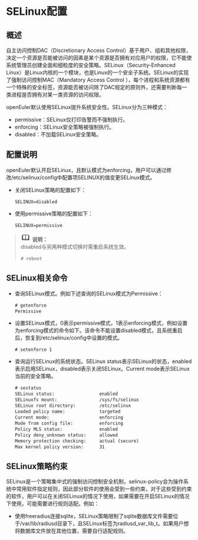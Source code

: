 # SELinux配置

## 概述

自主访问控制DAC（Discretionary Access Control）基于用户、组和其他权限，决定一个资源是否能被访问的因素是某个资源是否拥有对应用户的权限，它不能使系统管理员创建全面和细粒度的安全策略。SELinux（Security-Enhanced Linux）是Linux内核的一个模块，也是Linux的一个安全子系统。SELinux的实现了强制访问控制MAC（Mandatory Access Control ），每个进程和系统资源都有一个特殊的安全标签，资源能否被访问除了DAC规定的原则外，还需要判断每一类进程是否拥有对某一类资源的访问权限。

openEuler默认使用SELinux提升系统安全性。SELinux分为三种模式：

-   permissive：SELinux仅打印告警而不强制执行。
-   enforcing：SELinux安全策略被强制执行。
-   disabled：不加载SELinux安全策略。

## 配置说明
openEuler默认开启SELinux，且默认模式为enforcing，用户可以通过修改/etc/selinux/config中配置项SELINUX的值变更SELinux模式。

-   关闭SELinux策略的配置如下：

    ```
    SELINUX=disabled
    ```

-   使用permissive策略的配置如下：

    ```
    SELINUX=permissive
    ```


>![](./public_sys-resources/icon-note.gif) **说明：**   
>disabled与另两种模式切换时需重启系统生效。  
>```  
># reboot  
>```  

## SELinux相关命令

-   查询SELinux模式。例如下述查询的SELinux模式为Permissive：

    ```
    # getenforce
    Permissive
    ```

-   设置SELinux模式，0表示permissive模式，1表示enforcing模式，例如设置为enforcing模式的命令如下。该命令不能设置disabled模式，且系统重启后，恢复到/etc/selinux/config中设置的模式。

    ```
    # setenforce 1
    ```

-   查询运行SELinux的系统状态。SELinux status表示SELinux的状态，enabled表示启用SELinux，disabled表示关闭SELinux。Current mode表示SELinux当前的安全策略。

    ```
    # sestatus
    SELinux status:                 enabled
    SELinuxfs mount:                /sys/fs/selinux
    SELinux root directory:         /etc/selinux
    Loaded policy name:             targeted
    Current mode:                   enforcing
    Mode from config file:          enforcing
    Policy MLS status:              enabled
    Policy deny_unknown status:     allowed
    Memory protection checking:     actual (secure)
    Max kernel policy version:      31
    ```

## SELinux策略约束

SELinux是一个策略集中式的强制访问控制安全机制，selinux-policy会为操作系统中常用软件指定规则，因此部分软件的使用会受到一些约束，对于这些受到约束的软件，用户可以在关闭SELinux的情况下使用，如果需要在开启SELinux的情况下使用，可能需要进行规则适配。例如：

-   使用freeradius连接sqlite，SELinux策略限制了sqlite数据库文件需要位于/var/lib/radiusd目录下，且SELinux标签为radiusd_var_lib_t。如果用户想将数据库文件放在其他位置，需要自行适配规则。
